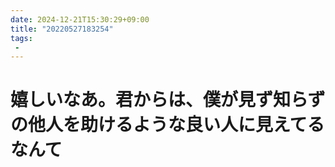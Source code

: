 ```yaml
---
date: 2024-12-21T15:30:29+09:00
title: "20220527183254"
tags:
 -
---
```


# 嬉しいなあ。君からは、僕が見ず知らずの他人を助けるような良い人に見えてるなんて